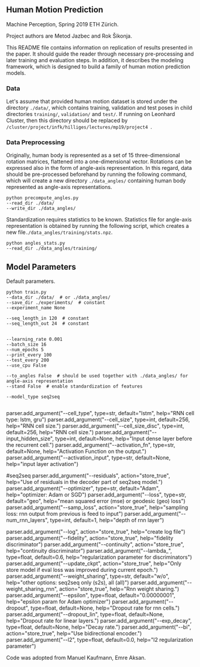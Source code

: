 ## Human Motion Prediction

Machine Perception, Spring 2019 ETH Zürich.

Project authors are Metod Jazbec and Rok Šikonja.

This README file contains information on replication of results presented in the paper. It should guide the reader through
necessary pre-processing and later training and evaluation steps. In addition, it describes the modeling framework, which
is designed to build a family of human motion prediction models. 

### Data

Let's assume that provided human motion dataset is stored under the directory ```./data/```, which contains training,
validation and test poses in child directories ```training/```, ```validation/``` and ```test/```. If running on Leonhard
Cluster, then this directory should be replaced by ```/cluster/project/infk/hilliges/lectures/mp19/project4 ```.


### Data Preprocessing

Originally, human body is represented as a set of 15 three-dimensional rotation matrices, flattened into a one-dimensional
vector. Rotations can be expressed also in the form of angle-axis representation. In this regard, data should be pre-processed
beforehand by running the following command, which will create a new directory ```./data_angles/``` containing human body
represented as angle-axis representations.

```
python precompute_angles.py 
--read_dir ./data/
--write_dir ./data_angles/
```

Standardization requires statistics to be known. Statistics file for angle-axis representation is obtained by running the
following script, which creates a new file```./data_angles/training/stats.npz```.

```
python angles_stats.py
--read_dir ./data_angles/training/
```

## Model Parameters

Default parameters.

```
python train.py
--data_dir ./data/  # or ./data_angles/
--save_dir ./experiments/  # constant
--experiment_name None

--seq_length_in 120  # constant
--seq_length_out 24  # constant


--learning_rate 0.001
--batch_size 16
--num_epochs 5
--print_every 100
--test_every 200
--use_cpu False

--to_angles False  # should be used together with ./data_angles/ for angle-axis representation 
--stand False  # enable standardization of features

--model_type seq2seq


```

parser.add_argument("--cell_type", type=str, default="lstm", help="RNN cell type: lstm, gru")
parser.add_argument("--cell_size", type=int, default=256, help="RNN cell size.")
parser.add_argument("--cell_size_disc", type=int, default=256, help="RNN cell size.")
parser.add_argument("--input_hidden_size", type=int, default=None, help="Input dense layer before the recurrent cell.")
parser.add_argument("--activation_fn", type=str, default=None, help="Activation Function on the output.")
parser.add_argument("--activation_input", type=str, default=None, help="input layer activation")

#seq2seq
parser.add_argument("--residuals", action="store_true", help="Use of residuals in the decoder part of seq2seq model.")
parser.add_argument("--optimizer", type=str, default="Adam", help="optimizer: Adam or SGD")
parser.add_argument("--loss", type=str, default="geo", help="mean squared error (mse) or geodesic (geo) loss")
parser.add_argument("--samp_loss", action="store_true", help="sampling loss: rnn output from previous is feed to input")
parser.add_argument("--num_rnn_layers", type=int, default=1, help="depth of rnn layer")

parser.add_argument("--log", action="store_true", help="create log file")
parser.add_argument("--fidelity", action="store_true", help="fidelity discriminator")
parser.add_argument("--continuity", action="store_true", help="continuity discriminator")
parser.add_argument("--lambda_", type=float, default=0.6, help="regularization parameter for discriminators")
parser.add_argument("--update_ckpt", action="store_true", help="Only store model if eval loss was improved during current epoch.")
parser.add_argument("--weight_sharing", type=str, default="w/o", help="other options: seq2seq only (s2s), all (all)")
parser.add_argument("--weight_sharing_rnn", action="store_true", help="Rnn weight sharing.")
parser.add_argument("--epsilon", type=float, default="0.00000001", help="epsilon param for Adam optimizer")
parser.add_argument("--dropout", type=float, default=None, help="Dropout rate for rnn cells.")
parser.add_argument("--dropout_lin", type=float, default=None, help="Dropout rate for linear layers.")
parser.add_argument("--exp_decay", type=float, default=None, help="Decay rate.")
parser.add_argument("--bi", action="store_true", help="Use bidirectional encoder.")
parser.add_argument("--l2", type=float, default=0.0, help="l2 regularization parameter")



Code was adopted from Manuel Kaufmann, Emre Aksan.
